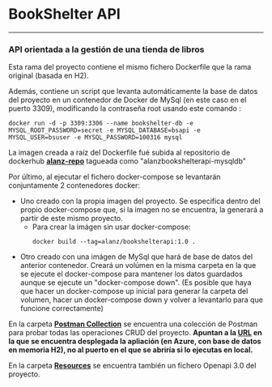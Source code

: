 # BookShelter API
***
### API orientada a la gestión de una tienda de libros

Esta rama del proyecto contiene el mismo fichero Dockerfile que la rama original (basada en H2).

Además, contiene un script que levanta automáticamente la base de datos del proyecto en un contenedor
de Docker de MySql (en este caso en el puerto 3309), modificando la contraseña root usando este comando :

```
docker run -d -p 3309:3306 --name bookshelter-db -e MYSQL_ROOT_PASSWORD=secret -e MYSQL_DATABASE=bsapi -e MYSQL_USER=bsuser -e MYSQL_PASSWORD=100316 mysql
```
La imagen creada a raíz del Dockerfile fué subida al repositorio de dockerhub 
[**alanz-repo**](https://hub.docker.com/repository/registry-1.docker.io/drojanx/alanz-repo/tags?page=1&ordering=last_updated)
tagueada como "alanzbookshelterapi-mysqldb"

Por último, al ejecutar el fichero docker-compose se levantarán conjuntamente 2 contenedores docker:
- Uno creado con la propia imagen del proyecto. Se especifica dentro del propio docker-compose que, si la imagen
  no se encuentra, la generará a partir de este mismo proyecto. 
  - Para crear la imágen sin usar docker-compose:
    ```
    docker build --tag=alanz/bookshelterapi:1.0 .
    ```
- Otro creado con una imágen de MySql que hará de base de datos del anterior contenedor. Creará un volúmen en
  la misma carpeta en la que se ejecute el docker-compose para mantener los datos guardados aunque se ejecute
  un "docker-compose down". (Es posible que haya que hacer un docker-compose up inicial para generar la carpeta del
  volumen, hacer un docker-compose down y volver a levantarlo para que funcione correctamente)

En la carpeta  [**Postman Collection**](https://github.com/Drojanx/bookshelterapi/tree/develop/postman_collection) se
encuentra una colección de Postman para probar todas las operaciones CRUD del proyecto. **Apuntan a la 
[URL](https://bookshelterapi.azurewebsites.net) en la que se encuentra desplegada la apliación (en Azure, con 
base de datos en memoria H2), no al puerto en el que se abriría si lo ejecutas en local.**

En la carpeta [**Resources**](https://github.com/Drojanx/bookshelterapi/tree/develop/src/main/resources) se encuentra
también un fichero Openapi 3.0 del proyecto.